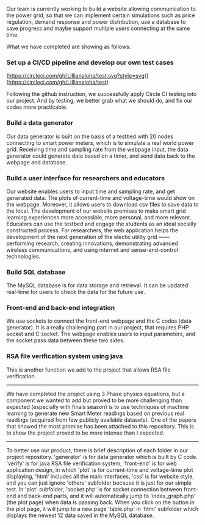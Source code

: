 Our team is currently working to build a website allowing communication to the power grid, so that we can implement certain simulations such as price regulation, demand response and power distribution, use a database to save progress and maybe support multiple users connecting at the same time.

What we have completed are showing as follows:
### Set up a CI/CD pipeline and develop our own test cases
(https://circleci.com/gh/Lillianaloha/test.svg?style=svg)]
(https://circleci.com/gh/Lillianaloha/test)

Following the github instruction, we successfully apply Circle CI testing into our project. And by testing, we better grab what we should do, and fix our codes more practicable.

### Build a data generator
Our data generator is built on the basis of a testbed with 20 nodes connecting to smart power meters, which is to simulate a real world power grid. Receiving time and sampling rate from the webpage input, the data generator could generate data based on a timer, and send data back to the webpage and database.

### Build a user interface for researchers and educators
Our website enables users to input time and sampling rate, and get generated data. The plots of current-time and voltage-time would show on the webpage. Moreover, it allows users to download csv files to save data to the local.
The development of our website promises to make smart grid learning experiences more accessible, more personal, and more relevant. Educators can use the testbed and engage the students as an ideal socially constructed process. For researchers, the web application helps the development of the next generation of the electic utility grid —— performing research, creating innovations, demonstrating advanced wireless communications, and using internet and sense-and-control technologies.

### Build SQL database
The MySQL database is for data storage and retrieval. It can be updated real-time for users to check the data for the future use.

### Front-end and back-end integration
We use sockets to connect the front-end webpage and the C codes (data generator). It is a really challenging part in our project, that requires PHP socket and C socket. The webpage enables users to input parameters, and the socket pass data between these two sides.

### RSA file verification system using java
This is another function we add to the project that allows RSA file verification.

------------------------------------------------------------------------------------------------------------------------------------------
We have completed the project using 3 Phase physics equations, but a component we wanted to add but proved to be more challenging than expected (especially with finals season) is to use techniques of machine learning to generate new Smart Meter readings based on previous real readings (acquired from few publicly available datasets). 
One of the papers that showed the most promise has been attached to this repository. This is to show the project proved to be more intense than I expected.

------------------------------------------------------------------------------------------------------------------------------------------
To better use our product, there is brief description of each folder in our project repository. 'generator' is for data generator which is built by C code. 'verify' is for java RSA file verification system, 'front-end' is for web application design, in which 'plot' is for current-time and voltage-time plot displaying, 'html' includes all the main interfaces, 'css' is for website style, and you can just ignore 'others' subfolder because it is just for our simple test. In 'plot' subfolder, 'socket.php' is for socket connection between front-end and back-end parts, and it will automatically jump to 'index_graph.php' (the plot page) when data is passing back. When you click on the button in the plot page, it will jump to a new page 'table.php' in 'html' subfolder which displays the newest 12 data saved in the MySQL database. 
